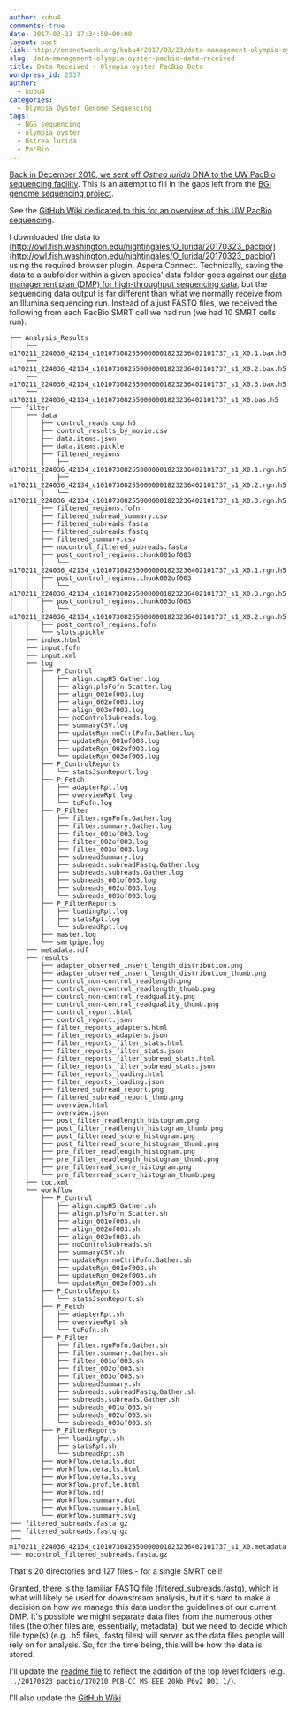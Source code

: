 ```yaml
---
author: kubu4
comments: true
date: 2017-03-23 17:34:50+00:00
layout: post
link: http://onsnetwork.org/kubu4/2017/03/23/data-management-olympia-oyster-pacbio-data-received/
slug: data-management-olympia-oyster-pacbio-data-received
title: Data Received - Olympia oyster PacBio Data
wordpress_id: 2537
author:
  - kubu4
categories:
  - Olympia Oyster Genome Sequencing
tags:
  - NGS sequencing
  - olympia oyster
  - Ostrea lurida
  - PacBio
---
```


[Back in December 2016, we sent off _Ostrea lurida_ DNA to the UW PacBio sequencing facility](http://onsnetwork.org/kubu4/2016/12/19/sample-submission-ostrea-lurida-gdna-for-pacbio-sequencing/). This is an attempt to fill in the gaps left from the [BGI genome sequencing project](https://github.com/RobertsLab/project-olympia.oyster-genomic/wiki/Genome-sequencing-September-2015).

See the [GitHub Wiki dedicated to this for an overview of this UW PacBio sequencing](https://github.com/RobertsLab/project-olympia.oyster-genomic/wiki/Genome-sequencing-December-2016-(UW-PacBio)).

I downloaded the data to [http://owl.fish.washington.edu/nightingales/O_lurida/20170323_pacbio/](http://owl.fish.washington.edu/nightingales/O_lurida/20170323_pacbio/) using the required browser plugin, Aspera Connect. Technically, saving the data to a subfolder within a given species' data folder goes against our [data management plan (DMP) for high-throughput sequencing data](https://github.com/sr320/LabDocs/wiki/Data-Management#ngs-data-management-plan), but the sequencing data output is far different than what we normally receive from an Illumina sequencing run. Instead of a just FASTQ files, we received the following from each PacBio SMRT cell we had run (we had 10 SMRT cells run):

```
├── Analysis_Results
│   ├── m170211_224036_42134_c101073082550000001823236402101737_s1_X0.1.bax.h5
│   ├── m170211_224036_42134_c101073082550000001823236402101737_s1_X0.2.bax.h5
│   ├── m170211_224036_42134_c101073082550000001823236402101737_s1_X0.3.bax.h5
│   └── m170211_224036_42134_c101073082550000001823236402101737_s1_X0.bas.h5
├── filter
│   ├── data
│   │   ├── control_reads.cmp.h5
│   │   ├── control_results_by_movie.csv
│   │   ├── data.items.json
│   │   ├── data.items.pickle
│   │   ├── filtered_regions
│   │   │   ├── m170211_224036_42134_c101073082550000001823236402101737_s1_X0.1.rgn.h5
│   │   │   ├── m170211_224036_42134_c101073082550000001823236402101737_s1_X0.2.rgn.h5
│   │   │   └── m170211_224036_42134_c101073082550000001823236402101737_s1_X0.3.rgn.h5
│   │   ├── filtered_regions.fofn
│   │   ├── filtered_subread_summary.csv
│   │   ├── filtered_subreads.fasta
│   │   ├── filtered_subreads.fastq
│   │   ├── filtered_summary.csv
│   │   ├── nocontrol_filtered_subreads.fasta
│   │   ├── post_control_regions.chunk001of003
│   │   │   └── m170211_224036_42134_c101073082550000001823236402101737_s1_X0.1.rgn.h5
│   │   ├── post_control_regions.chunk002of003
│   │   │   └── m170211_224036_42134_c101073082550000001823236402101737_s1_X0.3.rgn.h5
│   │   ├── post_control_regions.chunk003of003
│   │   │   └── m170211_224036_42134_c101073082550000001823236402101737_s1_X0.2.rgn.h5
│   │   ├── post_control_regions.fofn
│   │   └── slots.pickle
│   ├── index.html
│   ├── input.fofn
│   ├── input.xml
│   ├── log
│   │   ├── P_Control
│   │   │   ├── align.cmpH5.Gather.log
│   │   │   ├── align.plsFofn.Scatter.log
│   │   │   ├── align_001of003.log
│   │   │   ├── align_002of003.log
│   │   │   ├── align_003of003.log
│   │   │   ├── noControlSubreads.log
│   │   │   ├── summaryCSV.log
│   │   │   ├── updateRgn.noCtrlFofn.Gather.log
│   │   │   ├── updateRgn_001of003.log
│   │   │   ├── updateRgn_002of003.log
│   │   │   └── updateRgn_003of003.log
│   │   ├── P_ControlReports
│   │   │   └── statsJsonReport.log
│   │   ├── P_Fetch
│   │   │   ├── adapterRpt.log
│   │   │   ├── overviewRpt.log
│   │   │   └── toFofn.log
│   │   ├── P_Filter
│   │   │   ├── filter.rgnFofn.Gather.log
│   │   │   ├── filter.summary.Gather.log
│   │   │   ├── filter_001of003.log
│   │   │   ├── filter_002of003.log
│   │   │   ├── filter_003of003.log
│   │   │   ├── subreadSummary.log
│   │   │   ├── subreads.subreadFastq.Gather.log
│   │   │   ├── subreads.subreads.Gather.log
│   │   │   ├── subreads_001of003.log
│   │   │   ├── subreads_002of003.log
│   │   │   └── subreads_003of003.log
│   │   ├── P_FilterReports
│   │   │   ├── loadingRpt.log
│   │   │   ├── statsRpt.log
│   │   │   └── subreadRpt.log
│   │   ├── master.log
│   │   └── smrtpipe.log
│   ├── metadata.rdf
│   ├── results
│   │   ├── adapter_observed_insert_length_distribution.png
│   │   ├── adapter_observed_insert_length_distribution_thumb.png
│   │   ├── control_non-control_readlength.png
│   │   ├── control_non-control_readlength_thumb.png
│   │   ├── control_non-control_readquality.png
│   │   ├── control_non-control_readquality_thumb.png
│   │   ├── control_report.html
│   │   ├── control_report.json
│   │   ├── filter_reports_adapters.html
│   │   ├── filter_reports_adapters.json
│   │   ├── filter_reports_filter_stats.html
│   │   ├── filter_reports_filter_stats.json
│   │   ├── filter_reports_filter_subread_stats.html
│   │   ├── filter_reports_filter_subread_stats.json
│   │   ├── filter_reports_loading.html
│   │   ├── filter_reports_loading.json
│   │   ├── filtered_subread_report.png
│   │   ├── filtered_subread_report_thmb.png
│   │   ├── overview.html
│   │   ├── overview.json
│   │   ├── post_filter_readlength_histogram.png
│   │   ├── post_filter_readlength_histogram_thumb.png
│   │   ├── post_filterread_score_histogram.png
│   │   ├── post_filterread_score_histogram_thumb.png
│   │   ├── pre_filter_readlength_histogram.png
│   │   ├── pre_filter_readlength_histogram_thumb.png
│   │   ├── pre_filterread_score_histogram.png
│   │   └── pre_filterread_score_histogram_thumb.png
│   ├── toc.xml
│   └── workflow
│       ├── P_Control
│       │   ├── align.cmpH5.Gather.sh
│       │   ├── align.plsFofn.Scatter.sh
│       │   ├── align_001of003.sh
│       │   ├── align_002of003.sh
│       │   ├── align_003of003.sh
│       │   ├── noControlSubreads.sh
│       │   ├── summaryCSV.sh
│       │   ├── updateRgn.noCtrlFofn.Gather.sh
│       │   ├── updateRgn_001of003.sh
│       │   ├── updateRgn_002of003.sh
│       │   └── updateRgn_003of003.sh
│       ├── P_ControlReports
│       │   └── statsJsonReport.sh
│       ├── P_Fetch
│       │   ├── adapterRpt.sh
│       │   ├── overviewRpt.sh
│       │   └── toFofn.sh
│       ├── P_Filter
│       │   ├── filter.rgnFofn.Gather.sh
│       │   ├── filter.summary.Gather.sh
│       │   ├── filter_001of003.sh
│       │   ├── filter_002of003.sh
│       │   ├── filter_003of003.sh
│       │   ├── subreadSummary.sh
│       │   ├── subreads.subreadFastq.Gather.sh
│       │   ├── subreads.subreads.Gather.sh
│       │   ├── subreads_001of003.sh
│       │   ├── subreads_002of003.sh
│       │   └── subreads_003of003.sh
│       ├── P_FilterReports
│       │   ├── loadingRpt.sh
│       │   ├── statsRpt.sh
│       │   └── subreadRpt.sh
│       ├── Workflow.details.dot
│       ├── Workflow.details.html
│       ├── Workflow.details.svg
│       ├── Workflow.profile.html
│       ├── Workflow.rdf
│       ├── Workflow.summary.dot
│       ├── Workflow.summary.html
│       └── Workflow.summary.svg
├── filtered_subreads.fasta.gz
├── filtered_subreads.fastq.gz
├── m170211_224036_42134_c101073082550000001823236402101737_s1_X0.metadata.xml
└── nocontrol_filtered_subreads.fasta.gz
```

That's 20 directories and 127 files - for a single SMRT cell!

Granted, there is the familiar FASTQ file (filtered_subreads.fastq), which is what will likely be used for downstream analysis, but it's hard to make a decision on how we manage this data under the guidelines of our current DMP. It's possible we might separate data files from the numerous other files (the other files are, essentially, metadata), but we need to decide which file type(s) (e.g. .h5 files, .fastq files) will server as the data files people will rely on for analysis. So, for the time being, this will be how the data is stored.

I'll update the [readme file](http://owl.fish.washington.edu/nightingales/O_lurida/readme.md) to reflect the addition of the top level folders (e.g. `../20170323_pacbio/170210_PCB-CC_MS_EEE_20kb_P6v2_D01_1/`).

I'll also update the [GitHub Wiki](https://github.com/RobertsLab/project-olympia.oyster-genomic/wiki/Genome-sequencing-December-2016-(UW-PacBio))
